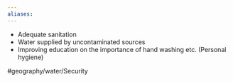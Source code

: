 ```yaml
---
aliases: 
---
```


- Adequate sanitation
- Water supplied by uncontaminated sources
- Improving education on the importance of hand washing etc. (Personal hygiene)


#geography/water/Security 

